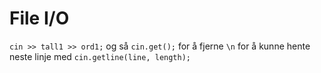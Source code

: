 # File I/O

`cin >> tall1 >> ord1;`
og så
`cin.get();` for å fjerne `\n`
for å kunne hente neste linje med
`cin.getline(line, length);`

